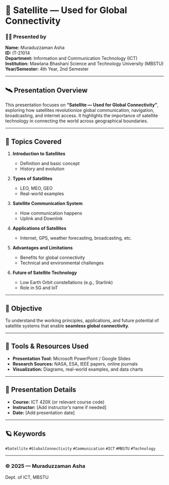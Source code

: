 # 📡 Satellite — Used for Global Connectivity

### 🧑‍🎓 Presented by  
**Name:** Muraduzzaman Asha  
**ID:** IT-21014  
**Department:** Information and Communication Technology (ICT)  
**Institution:** Mawlana Bhashani Science and Technology University (MBSTU)  
**Year/Semester:** 4th Year, 2nd Semester  

---

## 🛰️ Presentation Overview

This presentation focuses on **“Satellite — Used for Global Connectivity”**, exploring how satellites revolutionize global communication, navigation, broadcasting, and internet access. It highlights the importance of satellite technology in connecting the world across geographical boundaries.

---

## 📘 Topics Covered

1. **Introduction to Satellites**  
   - Definition and basic concept  
   - History and evolution  

2. **Types of Satellites**  
   - LEO, MEO, GEO  
   - Real-world examples  

3. **Satellite Communication System**  
   - How communication happens  
   - Uplink and Downlink  

4. **Applications of Satellites**  
   - Internet, GPS, weather forecasting, broadcasting, etc.  

5. **Advantages and Limitations**  
   - Benefits for global connectivity  
   - Technical and environmental challenges  

6. **Future of Satellite Technology**  
   - Low Earth Orbit constellations (e.g., Starlink)  
   - Role in 5G and IoT  

---

## 🎯 Objective

To understand the working principles, applications, and future potential of satellite systems that enable **seamless global connectivity**.

---

## 🧩 Tools & Resources Used

- **Presentation Tool:** Microsoft PowerPoint / Google Slides  
- **Research Sources:** NASA, ESA, IEEE papers, online journals  
- **Visualization:** Diagrams, real-world examples, and data charts  

---

## 📅 Presentation Details

- **Course:** ICT 420X (or relevant course code)  
- **Instructor:** [Add instructor’s name if needed]  
- **Date:** [Add presentation date]  

---

## 🪐 Keywords

`#Satellite` `#GlobalConnectivity` `#Communication` `#ICT` `#MBSTU` `#Technology`

---

### © 2025 — Muraduzzaman Asha  
Dept. of ICT, MBSTU  
